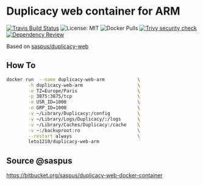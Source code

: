 # Duplicacy web container for ARM


[![Travis Build Status](https://travis-ci.com/leto1210/duplicacy-web-arm.svg?branch=master)](https://travis-ci.com/github/leto1210/duplicacy-web-arm)
![License: MIT](https://img.shields.io/badge/License-MIT-yellow.svg)
![Docker Pulls](https://img.shields.io/docker/pulls/leto1210/duplicacy-web-arm)
[![Trivy security check](https://github.com/leto1210/duplicacy-web-arm/actions/workflows/trivy.yml/badge.svg)](https://github.com/leto1210/duplicacy-web-arm/actions/workflows/trivy.yml)
[![Dependency Review](https://github.com/leto1210/duplicacy-web-arm/actions/workflows/dependency-review.yml/badge.svg?branch=master)](https://github.com/leto1210/duplicacy-web-arm/actions/workflows/dependency-review.yml)

Based on [saspus/duplicacy-web](https://bitbucket.org/saspus/duplicacy-web-docker-container/src/master/)

## How To

``` bash
docker run  --name duplicacy-web-arm            \
        -h duplicacy-web-arm                    \
        -e TZ=Europe/Paris                      \
        -p 3875:3875/tcp                        \
        -e USR_ID=1000                          \
        -e GRP_ID=1000                          \
        -v ~/Library/Duplicacy:/config          \
        -v ~/Library/Logs/Duplicacy/:/logs      \
        -v ~/Library/Caches/Duplicacy:/cache    \
        -v ~:/backuproot:ro                     \
        --restart always                        \
        leto1210/duplicacy-web-arm
```

## Source @saspus
https://bitbucket.org/saspus/duplicacy-web-docker-container
